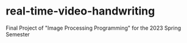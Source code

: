 # real-time-video-handwriting
Final Project of "Image Processing Programming" for the 2023 Spring Semester

